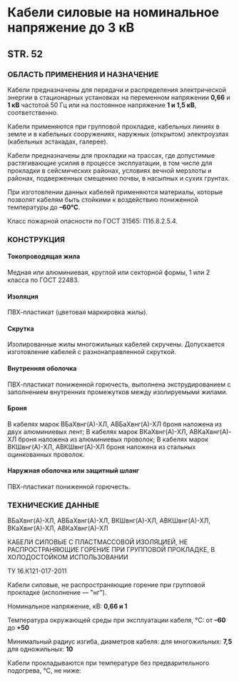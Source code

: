 # Кабели силовые на номинальное напряжение до 3 кВ

## STR. 52  
### ОБЛАСТЬ ПРИМЕНЕНИЯ И НАЗНА́ЧЕНИЕ  

Кабели предназначены для передачи и распределения электрической энергии в стационарных установках на переменном напряжении **0,66** и **1 кВ** частотой 50 Гц или на постоянное напряжение **1 и 1,5 кВ**, соответственно.

Кабели применяются при групповой прокладке, кабельных линиях в земле и в кабельных сооружениях, наружных (открытом) электроузлах (кабельных эстакадах, галерее).

Кабели предназначены для прокладки на трассах, где допустимые растягивающие усилия в процессе эксплуатации, в том числе для прокладки в сейсмических районах, условиях вечной мерзлоты и районах, подверженных смещению почвы, в насыпных и сухих грунтах.

При изготовлении данных кабелей применяются материалы, которые позволят кабелям быть стойкими к воздействию пониженной температуры до **–60°C**.

Класс пожарной опасности по ГОСТ 31565: П1б.8.2.5.4.

### КОНСТРУКЦИЯ  

#### Токопроводящая жила  
Медная или алюминиевая, круглой или секторной формы, 1 или 2 класса по ГОСТ 22483.

#### Изоляция  
ПВХ-пластикат (цветовая маркировка жилы). 

#### Скрутка  
Изолированные жилы многожильных кабелей скручены. Допускается изготовление кабелей с разнонаправленной скруткой.

#### Внутренняя оболочка  
ПВХ-пластикат пониженной горючесть, выполнена экструдированием с заполнением внутренних промежутков между изолируемыми жилами.

#### Броня  
В кабелях марок ВБаХвнг(А)-ХЛ, АВБаХвнг(А)-ХЛ броня наложена из двух алюминиевых лент; 
В кабелях марок ВКаХвнг(А)-ХЛ, АВКаХвнг(А)-ХЛ броня наложена из алюминиевых проволок;
В кабелях марок ВКШвнг(А)-ХЛ, АВКШвнг(А)-ХЛ броня наложена из стальных оцинкованных проволок.

#### Наружная оболочка или защитный шланг  
ПВХ-пластикат пониженной горючесть.

### ТЕХНИЧЕСКИЕ ДАННЫЕ  

ВБаХвнг(А)-ХЛ, АВБаХвнг(А)-ХЛ, ВКШвнг(А)-ХЛ, АВКШвнг(А)-ХЛ, ВКаХвнг(А)-ХЛ, АВКаХвнг(А)-ХЛ  

КАБЕЛИ СИЛОВЫЕ С ПЛАСТМАССОВОЙ ИЗОЛЯЦИЕЙ, НЕ РАСПРОСТРАНЯЮЩИЕ ГОРЕНИЕ ПРИ ГРУППОВОЙ ПРОКЛАДКЕ, В ХОЛОДОСТОЙКОМ ИСПОЛЬЗОВАНИИ  

ТУ 16.К121-017-2011  

Кабели силовые, не распространяющие горение при групповой прокладке (исполнение — "нг").

Номинальное напряжение, кВ: **0,66 и 1**

Температура окружающей среды при эксплуатации кабеля, °C:
от **–60**
до **+50**

Минимальный радиус изгиба, диаметров кабеля:
для многожильных: **7,5**
для одножильных: **10**

Кабели прокладываются при температуре без предварительного подогрева, °C, не ниже:
